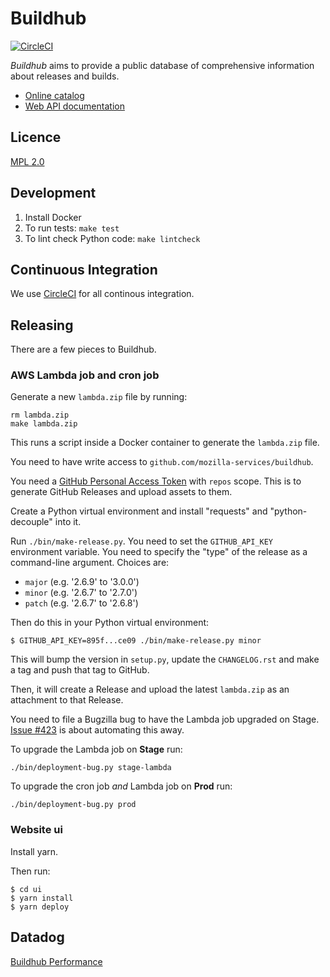 # Buildhub

[![CircleCI](https://circleci.com/gh/mozilla-services/buildhub.svg?style=svg)](https://circleci.com/gh/mozilla-services/buildhub)

_Buildhub_ aims to provide a public database of comprehensive information about releases and builds.

* [Online catalog](https://mozilla-services.github.io/buildhub/)
* [Web API documentation](https://buildhub.readthedocs.io)

## Licence

[MPL 2.0](http://www.mozilla.org/MPL/2.0/)

## Development

1.  Install Docker
2.  To run tests: `make test`
3.  To lint check Python code: `make lintcheck`

## Continuous Integration

We use [CircleCI](https://circleci.com/gh/mozilla-services/buildhub)
for all continous integration.

## Releasing

There are a few pieces to Buildhub.

### AWS Lambda job and cron job

Generate a new `lambda.zip` file by running:

    rm lambda.zip
    make lambda.zip

This runs a script inside a Docker container to generate the `lambda.zip`
file.

You need to have write access to `github.com/mozilla-services/buildhub`.

You need a [GitHub Personal Access Token](https://github.com/settings/tokens)
with `repos` scope. This is to generate GitHub Releases and upload assets
to them.

Create a Python virtual environment and install "requests" and "python-decouple"
into it.

Run `./bin/make-release.py`. You need to set the `GITHUB_API_KEY` environment
variable. You need to specify the "type" of the release as a command-line
argument. Choices are:

* `major` (e.g. '2.6.9' to '3.0.0')
* `minor` (e.g. '2.6.7' to '2.7.0')
* `patch` (e.g. '2.6.7' to '2.6.8')

Then do this in your Python virtual environment:

    $ GITHUB_API_KEY=895f...ce09 ./bin/make-release.py minor

This will bump the version in `setup.py`, update the `CHANGELOG.rst` and
make a tag and push that tag to GitHub.

Then, it will create a Release and upload the latest `lambda.zip` as an
attachment to that Release.

You need to file a Bugzilla bug to have the Lambda job upgraded on Stage.
[Issue #423](https://github.com/mozilla-services/buildhub/issues/423)
is about automating this away.

To upgrade the Lambda job on **Stage** run:

    ./bin/deployment-bug.py stage-lambda

To upgrade the cron job _and_ Lambda job on **Prod** run:

    ./bin/deployment-bug.py prod

### Website ui

Install yarn.

Then run:

    $ cd ui
    $ yarn install
    $ yarn deploy

## Datadog

[Buildhub Performance](https://app.datadoghq.com/dash/794559/buildhub-performance)

